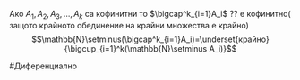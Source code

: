 Ако $A_1,A_2,A_3,\dots,A_k$ са кофинитни то $\bigcap^k_{i=1}A_i$ ?? е кофинитно( защото крайното обединение на крайни множества е крайно) $$\mathbb{N}\setminus(\bigcap^k_{i=1}A_i)=\underset{крайно}{\bigcup_{i=1}^k(\mathbb{N}\setminus A_i)}$$

#Диференциално